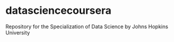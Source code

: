 datasciencecoursera
===================

Repository for the Specialization of Data Science by Johns Hopkins University

